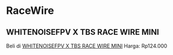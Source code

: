 # RaceWire

## WHITENOISEFPV X TBS RACE WIRE MINI
Beli di [WHITENOISEFPV X TBS RACE WIRE MINI](https://www.tokopedia.com/eclareshop/whitenoisefpv-x-tbs-race-wire-mini)
Harga: Rp124.000
